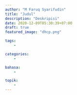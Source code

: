 ```yaml
---
author: "M Faruq Syarifudin"
title: "Judul"
description: "Deskripisi"
date: 2020-12-09T05:30:39+07:00
draft: true
featured_image: "dhcp.png"

tags:
    -

categories:
    -

bahasa:
    -

topik:
    -
---
```


